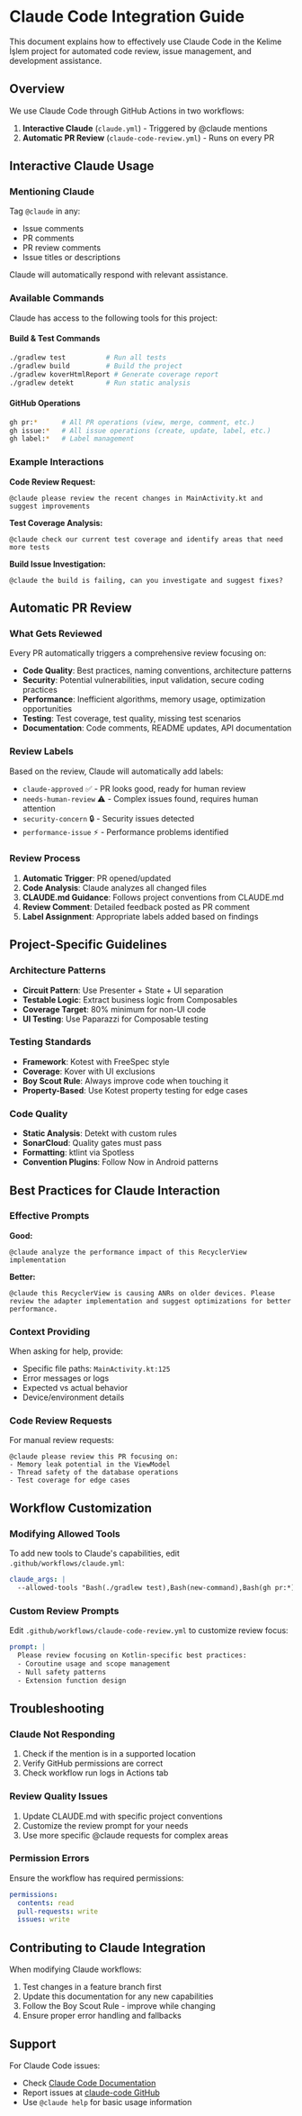 # Claude Code Integration Guide

This document explains how to effectively use Claude Code in the Kelime İşlem project for automated code review, issue management, and development assistance.

## Overview

We use Claude Code through GitHub Actions in two workflows:
1. **Interactive Claude** (`claude.yml`) - Triggered by @claude mentions
2. **Automatic PR Review** (`claude-code-review.yml`) - Runs on every PR

## Interactive Claude Usage

### Mentioning Claude

Tag `@claude` in any:
- Issue comments
- PR comments
- PR review comments
- Issue titles or descriptions

Claude will automatically respond with relevant assistance.

### Available Commands

Claude has access to the following tools for this project:

#### Build & Test Commands
```bash
./gradlew test          # Run all tests
./gradlew build         # Build the project
./gradlew koverHtmlReport # Generate coverage report
./gradlew detekt        # Run static analysis
```

#### GitHub Operations
```bash
gh pr:*      # All PR operations (view, merge, comment, etc.)
gh issue:*   # All issue operations (create, update, label, etc.)
gh label:*   # Label management
```

### Example Interactions

**Code Review Request:**
```
@claude please review the recent changes in MainActivity.kt and suggest improvements
```

**Test Coverage Analysis:**
```
@claude check our current test coverage and identify areas that need more tests
```

**Build Issue Investigation:**
```
@claude the build is failing, can you investigate and suggest fixes?
```

## Automatic PR Review

### What Gets Reviewed

Every PR automatically triggers a comprehensive review focusing on:

- **Code Quality**: Best practices, naming conventions, architecture patterns
- **Security**: Potential vulnerabilities, input validation, secure coding practices  
- **Performance**: Inefficient algorithms, memory usage, optimization opportunities
- **Testing**: Test coverage, test quality, missing test scenarios
- **Documentation**: Code comments, README updates, API documentation

### Review Labels

Based on the review, Claude will automatically add labels:

- `claude-approved` ✅ - PR looks good, ready for human review
- `needs-human-review` ⚠️ - Complex issues found, requires human attention
- `security-concern` 🔒 - Security issues detected
- `performance-issue` ⚡ - Performance problems identified

### Review Process

1. **Automatic Trigger**: PR opened/updated
2. **Code Analysis**: Claude analyzes all changed files
3. **CLAUDE.md Guidance**: Follows project conventions from CLAUDE.md
4. **Review Comment**: Detailed feedback posted as PR comment
5. **Label Assignment**: Appropriate labels added based on findings

## Project-Specific Guidelines

### Architecture Patterns

- **Circuit Pattern**: Use Presenter + State + UI separation
- **Testable Logic**: Extract business logic from Composables
- **Coverage Target**: 80% minimum for non-UI code
- **UI Testing**: Use Paparazzi for Composable testing

### Testing Standards

- **Framework**: Kotest with FreeSpec style
- **Coverage**: Kover with UI exclusions
- **Boy Scout Rule**: Always improve code when touching it
- **Property-Based**: Use Kotest property testing for edge cases

### Code Quality

- **Static Analysis**: Detekt with custom rules
- **SonarCloud**: Quality gates must pass
- **Formatting**: ktlint via Spotless
- **Convention Plugins**: Follow Now in Android patterns

## Best Practices for Claude Interaction

### Effective Prompts

**Good:**
```
@claude analyze the performance impact of this RecyclerView implementation
```

**Better:**
```
@claude this RecyclerView is causing ANRs on older devices. Please review the adapter implementation and suggest optimizations for better performance.
```

### Context Providing

When asking for help, provide:
- Specific file paths: `MainActivity.kt:125`
- Error messages or logs
- Expected vs actual behavior
- Device/environment details

### Code Review Requests

For manual review requests:
```
@claude please review this PR focusing on:
- Memory leak potential in the ViewModel
- Thread safety of the database operations  
- Test coverage for edge cases
```

## Workflow Customization

### Modifying Allowed Tools

To add new tools to Claude's capabilities, edit `.github/workflows/claude.yml`:

```yaml
claude_args: |
  --allowed-tools "Bash(./gradlew test),Bash(new-command),Bash(gh pr:*)"
```

### Custom Review Prompts

Edit `.github/workflows/claude-code-review.yml` to customize review focus:

```yaml
prompt: |
  Please review focusing on Kotlin-specific best practices:
  - Coroutine usage and scope management
  - Null safety patterns
  - Extension function design
```

## Troubleshooting

### Claude Not Responding

1. Check if the mention is in a supported location
2. Verify GitHub permissions are correct
3. Check workflow run logs in Actions tab

### Review Quality Issues

1. Update CLAUDE.md with specific project conventions
2. Customize the review prompt for your needs
3. Use more specific @claude requests for complex areas

### Permission Errors

Ensure the workflow has required permissions:
```yaml
permissions:
  contents: read
  pull-requests: write
  issues: write
```

## Contributing to Claude Integration

When modifying Claude workflows:

1. Test changes in a feature branch first
2. Update this documentation for any new capabilities
3. Follow the Boy Scout Rule - improve while changing
4. Ensure proper error handling and fallbacks

## Support

For Claude Code issues:
- Check [Claude Code Documentation](https://docs.anthropic.com/claude-code)
- Report issues at [claude-code GitHub](https://github.com/anthropics/claude-code/issues)
- Use `@claude help` for basic usage information